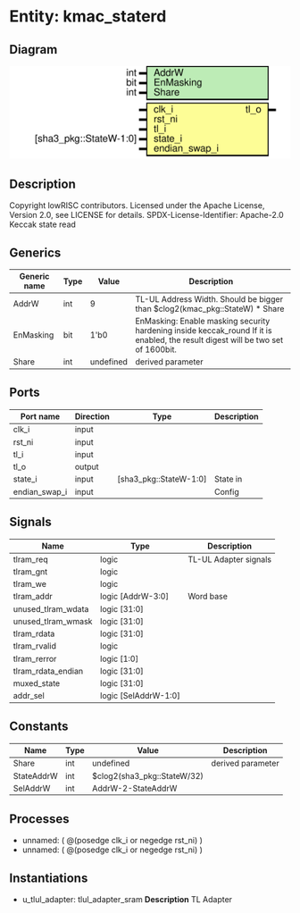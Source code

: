 # Entity: kmac_staterd

## Diagram

![Diagram](kmac_staterd.svg "Diagram")
## Description

Copyright lowRISC contributors.
 Licensed under the Apache License, Version 2.0, see LICENSE for details.
 SPDX-License-Identifier: Apache-2.0
 Keccak state read
 
## Generics

| Generic name | Type | Value     | Description                                                                                                                       |
| ------------ | ---- | --------- | --------------------------------------------------------------------------------------------------------------------------------- |
| AddrW        | int  | 9         | TL-UL Address Width. Should be bigger than $clog2(kmac_pkg::StateW) * Share                                                       |
| EnMasking    | bit  | 1'b0      | EnMasking: Enable masking security hardening inside keccak_round If it is enabled, the result digest will be two set of 1600bit.  |
| Share        | int  | undefined | derived parameter                                                                                                                 |
## Ports

| Port name     | Direction | Type                   | Description |
| ------------- | --------- | ---------------------- | ----------- |
| clk_i         | input     |                        |             |
| rst_ni        | input     |                        |             |
| tl_i          | input     |                        |             |
| tl_o          | output    |                        |             |
| state_i       | input     | [sha3_pkg::StateW-1:0] | State in    |
| endian_swap_i | input     |                        | Config      |
## Signals

| Name               | Type                 | Description            |
| ------------------ | -------------------- | ---------------------- |
| tlram_req          | logic                | TL-UL Adapter signals  |
| tlram_gnt          | logic                |                        |
| tlram_we           | logic                |                        |
| tlram_addr         | logic [AddrW-3:0]    | Word base              |
| unused_tlram_wdata | logic [31:0]         |                        |
| unused_tlram_wmask | logic [31:0]         |                        |
| tlram_rdata        | logic [31:0]         |                        |
| tlram_rvalid       | logic                |                        |
| tlram_rerror       | logic [1:0]          |                        |
| tlram_rdata_endian | logic [31:0]         |                        |
| muxed_state        | logic [31:0]         |                        |
| addr_sel           | logic [SelAddrW-1:0] |                        |
## Constants

| Name       | Type | Value                       | Description       |
| ---------- | ---- | --------------------------- | ----------------- |
| Share      | int  | undefined                   | derived parameter |
| StateAddrW | int  | $clog2(sha3_pkg::StateW/32) |                   |
| SelAddrW   | int  | AddrW-2-StateAddrW          |                   |
## Processes
- unnamed: ( @(posedge clk_i or negedge rst_ni) )
- unnamed: ( @(posedge clk_i or negedge rst_ni) )
## Instantiations

- u_tlul_adapter: tlul_adapter_sram
**Description**
TL Adapter

